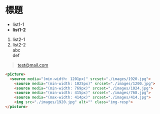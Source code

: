 # 標題
* list1-1
* **list1-2**
1. list2-1
2. list2-2  
abc  
def  
> test@mail.com
```html
<picture>
  <source media="(min-width: 1201px)" srcset="./images/1920.jpg">
	<source media="(min-width: 1025px)" srcset="./images/1200.jpg">
	<source media="(min-width: 769px)" srcset="./images/1024.jpg">
	<source media="(min-width: 415px)" srcset="./images/768.jpg">
	<source media="(max-width: 414px)" srcset="./images/414.jpg">
	<img src="./images/1920.jpg" alt="" class="img-resp">
</picture>
```

